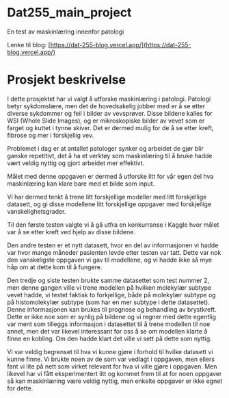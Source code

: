 # Dat255_main_project
En test av maskinlæring innenfor patologi

Lenke til blog:
[https://dat-255-blog.vercel.app/](https://dat-255-blog.vercel.app/)

# Prosjekt beskrivelse

I dette prosjektet har vi valgt å utforske maskinlæring i patologi. Patologi betyr sykdomslære, men det de hovedsakelig jobber med er å se etter diverse sykdommer og feil i bilder av vevsprøver. Disse bildene kalles for WSI (Whole Slide Images), og er mikroskopiske bilder av vevet som er farget og kuttet i tynne skiver. Det er dermed mulig for de å se etter kreft, fibrose og mer i forskjellig vev.

Problemet i dag er at antallet patologer synker og arbeidet de gjør blir ganske repetitivt, det å ha et verktøy som maskinlæring til å bruke hadde vært veldig nyttig og gjort arbeidet mer effektivt.

Målet med denne oppgaven er dermed å utforske litt for vår egen del hva maskinlæring kan klare bare med et bilde som input.

Vi har dermed tenkt å trene litt forskjellige modeller med litt forskjellige datasett, og gi disse modellene litt forskjellige oppgaver med forskjellige vanskelighetsgrader.

Til den første testen valgte vi å gå utfra en konkurranse i Kaggle hvor målet var å se etter kreft ved hjelp av disse bildene.

Den andre testen er et nytt datasett, hvor en del av informasjonen vi hadde var hvor mange måneder pasienten levde etter testen var tatt. Dette var nok den vanskeligste oppgaven vi gav til modellene, og vi hadde ikke så mye håp om at dette kom til å  fungere.

Den tredje og siste testen brukte samme datasettet som test nummer 2, men denne gangen ville vi trene modellen på hvilken molekylær subtype vevet hadde, vi testet faktisk to forkjellige, både på molekylær subtype og på histomolekylær subtype (som har en mer subtype i dette datasettet). Denne informasjonen kan brukes til prognose og behandling av brystkreft. Dette er ikke noe som er synlig på bildene og vi regner med dette egentlig var ment som tilleggs informasjon i datasettet til å trene modellen til noe annet, men det var likevel interessant for oss å se om modellen klarte å finne en kobling. Om den hadde klart det ville vi sett på dette som nyttig.


Vi var veldig begrenset til hva vi kunne gjøre i forhold til hvilke datasett vi kunne finne.  Vi brukte noen av de som var vedlagt i oppgaven, men ellers fant vi lite på nett som virket relevant for hva vi ville gjøre i oppgaven. Men likevel har vi fått eksperimentert litt og kommet frem til at for noen oppgaver så kan maskinlæring være veldig nyttig, men enkelte oppgaver er ikke egnet for dette.


